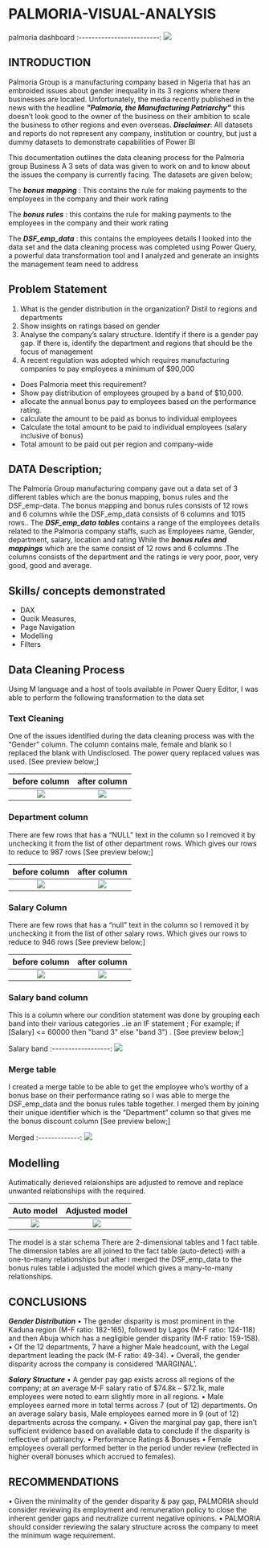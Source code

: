 # PALMORIA-VISUAL-ANALYSIS

palmoria dashboard
:-------------------------:
![](palmoria_dashboard.png)

## INTRODUCTION
  Palmoria Group is a manufacturing company based in Nigeria that has an embroided issues about gender inequality in its 3 regions where there businesses are located. Unfortunately, the media recently published in the news with the headline **_"Palmoria, the Manufacturing Patriarchy"_** this doesn’t look good to the owner of the business on their ambition to scale the business to other regions and even overseas.
 **_Disclaimer_**: All datasets and reports do not represent any company, institution or country, but just a dummy datasets to demonstrate capabilities of Power BI

This documentation outlines the data cleaning process for the Palmoria group Business 
A 3 sets of data was given to work on and to know about the issues the company is currently facing. The datasets are given below;

The **_bonus mapping_** : This contains the rule for making payments to the employees in the company and their work rating

The **_bonus rules_** : this contains the rule for making payments to the employees in the company and their work rating

The **_DSF_emp_data_** : this contains the employees details 
I looked into the data set and the data cleaning process was completed using Power Query, a powerful data transformation tool and I analyzed and generate an insights the management team need to address  

## Problem Statement
1. What is the gender distribution in the organization? Distil to
regions and departments
2. Show insights on ratings based on gender
3. Analyse the company’s salary structure. Identify if there is a
gender pay gap. If there is, identify the department and
regions that should be the focus of management
4. A recent regulation was adopted which requires
manufacturing companies to pay employees a minimum of
$90,000
- Does Palmoria meet this requirement?
- Show pay distribution of employees grouped by a band of
$10,000.
- allocate the annual bonus pay to employees based on the performance rating. 
- calculate the amount to be paid as bonus to individual
employees
- Calculate the total amount to be paid to individual employees
(salary inclusive of bonus)
- Total amount to be paid out per region and company-wide

## DATA Description;
  The Palmoria Group manufacturing company gave out a data set of 3 different tables which are the bonus mapping, bonus rules and the DSF_emp-data. The bonus mapping and bonus rules consists of 12 rows and 6 columns while the DSF_emp_data consists of 6 columns and 1015 rows..
The **_DSF_emp_data tables_** contains a range of the employees details related to the Palmoria company staffs, such as Employees name, Gender, department, salary, location and rating 
While the **_bonus rules and mappings_** which are the same consist of 12 rows and 6 columns .The columns consists of the department and the ratings ie very poor, poor, very good, good and average.

## Skills/ concepts demonstrated
- DAX
- Qucik Measures,
- Page Navigation
- Modelling
- Filters


## Data Cleaning Process
Using M language and a host of tools available in Power Query Editor, I was able to perform the following transformation to the data set

### Text Cleaning 
One of the issues identified during the data cleaning process was with the “Gender” column. The column contains male, female and blank so I replaced the blank with Undisclosed. The power query replaced values was used. [See preview below;]

before column         |       after column
:--------------------:|:-------------------:
![](gender_before.png)|![](gender_after.png)

### Department column
There are few rows that has a “NULL” text in the column so I removed it by unchecking it from the list of other department rows. Which gives our rows to reduce to 987 rows [See preview below;]

before column         |       after column
:--------------------:|:-------------------:
![](depart_before.png)|![](depart_after.png)

### Salary Column
There are few rows that has a “null” text in the column so I removed it by unchecking it from the list of other salary rows. Which gives our rows to reduce to 946 rows 
[See preview below;]

before column      |       after column
:-----------------:|:-------------------:
![](salary_bef.png)|![](salary_after.png)

### Salary band column
This is a column where our condition statement was done by grouping each band into their various categories ..ie an IF statement ;
For example;
if [Salary] <= 60000 then "band 3" else "band 3")
. [See preview below;]

Salary band
:------------------:
![](salary_band.png)

### Merge table
I created a merge table to be able to get the employee who’s worthy of a bonus base on their performance rating so I was able to merge the DSF_emp_data and the bonus rules table together. I merged them by joining their unique identifier which is the “Department” column so that gives me the bonus discount column [See preview below;]

Merged
:-------------:
![](merged.png)

## Modelling
Autimatically derieved relaionships are adjusted to remove and replace unwanted relationships with the required.

Auto model         |       Adjusted model
:-----------------:|:---------------------:
![](auto_model.png)|![](adjusted_model.png)

The model is a star schema
There are 2-dimensional tables and 1 fact table. The dimension tables are all joined to the fact table (auto-detect) with a one-to-many relationships
but after i merged the DSF_emp_data to the bonus rules table i adjusted the model which gives a many-to-many relationships.


## CONCLUSIONS
**_Gender Distribution_**
•	The gender disparity is most prominent in the Kaduna region (M-F ratio: 182-165), followed by Lagos (M-F ratio: 124-118) and then Abuja which has a negligible gender disparity (M-F ratio: 159-158).
•	Of the 12 departments, 7 have a higher Male headcount, with the Legal department leading the pack (M-F ratio: 49-34).
•	Overall, the gender disparity across the company is considered ‘MARGINAL’.

**_Salary Structure_**
•	A gender pay gap exists across all regions of the company; at an average M-F salary ratio of $74.8k – $72.1k, male employees were noted to earn slightly more in all regions. 
•	Male employees earned more in total terms across 7 (out of 12) departments. On an average salary basis, Male employees earned more in 9 (out of 12) departments across the company. 
•	Given the marginal pay gap, there isn’t sufficient evidence based on available data to conclude if the disparity is reflective of patriarchy.
•	Performance Ratings & Bonuses
•	Female employees overall performed better in the period under review (reflected in higher overall bonuses which accrued to females).

## RECOMMENDATIONS
•	Given the minimality of the gender disparity & pay gap, PALMORIA should consider reviewing its employment and remuneration policy to close the inherent gender gaps and neutralize current negative opinions.
•	PALMORIA should consider reviewing the salary structure across the company to meet the minimum wage requirement.





